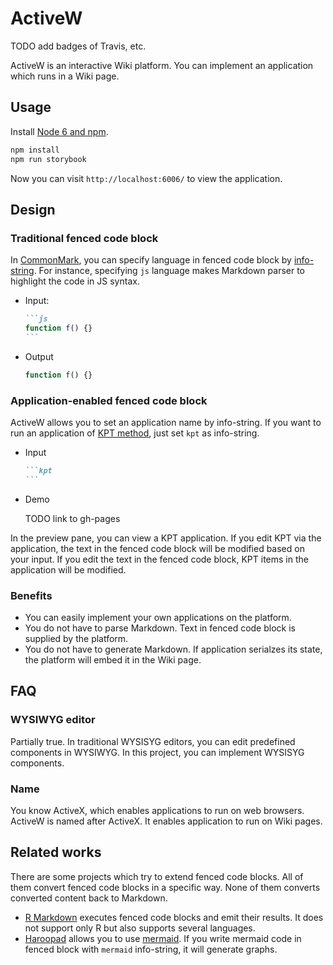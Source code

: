 # ActiveW

TODO add badges of Travis, etc.

ActiveW is an interactive Wiki platform. You can implement an application which runs in a Wiki page.

## Usage

Install [Node 6 and npm](https://nodejs.org/en/download/).

```bash
npm install
npm run storybook
```

Now you can visit `http://localhost:6006/` to view the application.

## Design

### Traditional fenced code block

In [CommonMark](http://commonmark.org/), you can specify language in fenced code block by [info-string](http://spec.commonmark.org/0.26/#info-string). For instance, specifying `js` language makes Markdown parser to highlight the code in JS syntax.

* Input:

  ~~~md
  ```js
  function f() {}
  ```
  ~~~

* Output

  ```js
  function f() {}
  ```

### Application-enabled fenced code block

ActiveW allows you to set an application name by info-string. If you want to run an application of [KPT method](http://code-artisan.io/retrospective-method-kpt/), just set `kpt` as info-string.

* Input

  ~~~md
  ```kpt
  ```
  ~~~

* Demo

  TODO link to gh-pages

In the preview pane, you can view a KPT application. If you edit KPT via the application, the text in the fenced code block will be modified based on your input. If you edit the text in the fenced code block, KPT items in the application will be modified.

### Benefits

* You can easily implement your own applications on the platform.
* You do not have to parse Markdown. Text in fenced code block is supplied by the platform.
* You do not have to generate Markdown. If application serialzes its state, the platform will embed it in the Wiki page.

## FAQ

### WYSIWYG editor

Partially true. In traditional WYSISYG editors, you can edit predefined components in WYSIWYG. In this project, you can implement WYSISYG components.

### Name

You know ActiveX, which enables applications to run on web browsers. ActiveW is named after ActiveX. It enables application to run on Wiki pages.

## Related works

There are some projects which try to extend fenced code blocks. All of them convert fenced code blocks in a specific way. None of them converts converted content back to Markdown.

* [R Markdown](http://rmarkdown.rstudio.com/) executes fenced code blocks and emit their results. It does not support only R but also supports several languages.
* [Haroopad](http://pad.haroopress.com/) allows you to use [mermaid](http://knsv.github.io/mermaid/). If you write mermaid code in fenced block with `mermaid` info-string, it will generate graphs.
